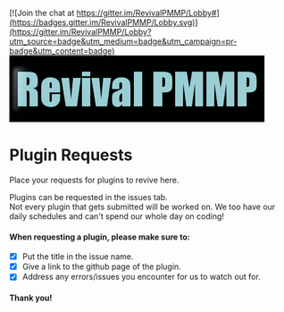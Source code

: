 [![Join the chat at https://gitter.im/RevivalPMMP/Lobby#](https://badges.gitter.im/RevivalPMMP/Lobby.svg)](https://gitter.im/RevivalPMMP/Lobby?utm_source=badge&utm_medium=badge&utm_campaign=pr-badge&utm_content=badge)
![alt tag](https://github.com/RevivalPMMP/PluginRequests/blob/master/RevivalPMMP.gif?raw=true)
# Plugin Requests
Place your requests for plugins to revive here.

Plugins can be requested in the issues tab.    
Not every plugin that gets submitted will be worked on. We too have our daily schedules and can't spend our whole day on coding!

#### When requesting a plugin, please make sure to:
- [x] Put the title in the issue name.
- [x] Give a link to the github page of the plugin.
- [x] Address any errors/issues you encounter for us to watch out for.

#### Thank you!
